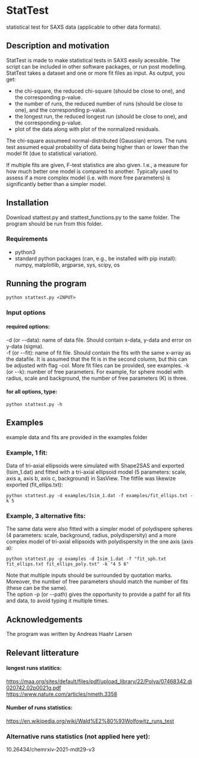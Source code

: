 # StatTest
statistical test for SAXS data (applicable to other data formats). 

## Description and motivation
StatTest is made to make statistical tests in SAXS easily acessible. The script can be included in other software packages, or run post modelling.   
StatTest takes a dataset and one or more fit files as input. As output, you get:
- the chi-square, the reduced chi-square (should be close to one), and the corresponding p-value.    
- the number of runs, the reduced number of runs (should be close to one), and the corresponding p-value.
- the longest run, the reduced longest run (should be close to one), and the corresponding p-value.
- plot of the data along with plot of the normalized residuals.

The chi-square assumeed normal-distributed (Gaussian) errors. The runs test assumed equal probability of data being higher than or lower than the model fit (due to statistical variation).   

If multiple fits are given, F-test statistics are also given. I.e., a measure for how much better one model is compared to another. Typically used to assess if a more complex model (i.e. with more free parameters) is significantly better than a simpler model.

## Installation
Download stattest.py and stattest_functions.py to the same folder. The program should be run from this folder.

### Requirements
- python3
- standard python packages (can, e.g., be installed with pip install): numpy, matplotlib, argparse, sys, scipy, os

## Running the program

```
python stattest.py <INPUT>
```

### Input options

#### required options:    
-d (or --data): name of data file. Should contain x-data, y-data and error on y-data (sigma).    
-f (or --fit): name of fit file. Should contain the fits with the same x-array as the datafile. It is assumed that the fit is in the second column, but this can be adjusted with flag -col. More fit files can be provided, see examples. 
-k (or --k): number of free parameters. For example, for sphere model with radius, scale and background, the number of free parameters (K) is three.    

#### for all options, type:
```
python stattest.py -h
```

## Examples
example data and fits are provided in the examples folder    

### Example, 1 fit: 
Data of tri-axial ellipsoids were simulated with Shape2SAS and exported (Isim_1.dat) and fitted with a tri-axial ellipsoid model (5 parameters: scale, axis a, axis b, axis c, background) in SasView. The fitfile was likewize exported (fit_ellips.txt):    
```
python stattest.py -d examples/Isim_1.dat -f examples/fit_ellips.txt -k 5
```

### Example, 3 alternative fits: 
The same data were also fitted with a simpler model of polydispere spheres (4 parameters: scale, background, radius, polydispersity) and a more complex model of tri-axial ellipsoids with polydispersity in the one axis (axis a):    
```
python stattest.py -p examples -d Isim_1.dat -f "fit_sph.txt fit_ellips.txt fit_ellips_poly.txt" -k "4 5 6"
```
Note that multiple inputs should be surrounded by quotation marks. Moreover, the number of free parameters should match the number of fits (these can be the same).   
The option -p (or --path) gives the opportunity to provide a pathf for all fits and data, to avoid typing it multiple times.    

## Acknowledgements
The program was written by Andreas Haahr Larsen    

## Relevant litterature
#### longest runs statitics:    
https://maa.org/sites/default/files/pdf/upload_library/22/Polya/07468342.di020742.02p0021g.pdf    
https://www.nature.com/articles/nmeth.3358   

#### Number of runs statistics:    
https://en.wikipedia.org/wiki/Wald%E2%80%93Wolfowitz_runs_test    

### Alternative runs statistics (not applied here yet): 
10.26434/chemrxiv-2021-mdt29-v3 
